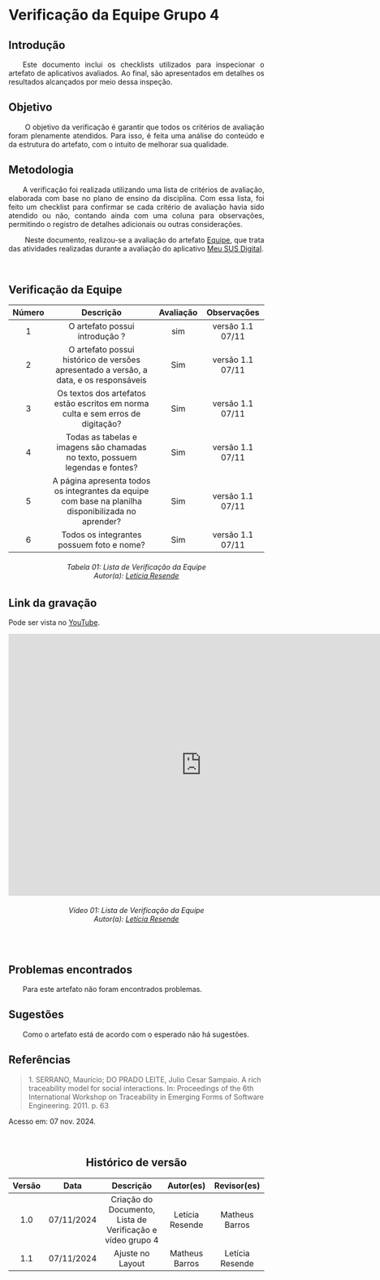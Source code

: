 # Verificação da Equipe Grupo 4

## Introdução 
<p align="justify">&emsp;&emsp;Este documento inclui os checklists utilizados para inspecionar o artefato de aplicativos avaliados. Ao final, são apresentados em detalhes os resultados alcançados por meio dessa inspeção.</p>

## Objetivo

<p align="justify">
&emsp;&emsp; O objetivo da verificação é garantir que todos os critérios de avaliação foram plenamente atendidos. Para isso, é feita uma análise do conteúdo e da estrutura do artefato, com o intuito de melhorar sua qualidade.
</p>

## Metodologia
<p align="justify">
&emsp;&emsp;A verificação foi realizada utilizando uma lista de critérios de avaliação, elaborada com base no plano de ensino da disciplina. Com essa lista, foi feito um checklist para confirmar se cada critério de avaliação havia sido atendido ou não, contando ainda com uma coluna para observações, permitindo o registro de detalhes adicionais ou outras considerações.</p>

<p align="justify">
&emsp;&emsp; Neste documento, realizou-se a avaliação do artefato <a href="https://requisitos-de-software.github.io/2024.2-MeuSUSDigital/" target = "_blank">Equipe</a>, que trata das atividades realizadas durante a avaliação do aplicativo <a href="https://play.google.com/store/apps/details?id=br.gov.datasus.cnsdigital&hl=pt_BR" target = "_blank">Meu SUS Digital</a>.
</p>

<br>

## Verificação da Equipe 


<center>

| Número | Descrição | Avaliação | Observações | 
| :----: | :-------: | :-------: | :--------: | 
| 1 | O artefato possui introdução ?| sim| versão 1.1 07/11 |
| 2 | O artefato possui histórico de versões apresentado a versão, a data, e os responsáveis | Sim |versão 1.1 07/11 |
| 3 | Os textos dos artefatos estão escritos em norma culta e sem erros de digitação? | Sim |versão 1.1 07/11 |
| 4 | Todas as tabelas e imagens são chamadas no texto, possuem legendas e fontes? | Sim | versão 1.1 07/11|
| 5 | A página apresenta todos os integrantes da equipe com base na planilha disponibilizada no aprender? | Sim |versão 1.1 07/11 |
| 6 | Todos os integrantes possuem foto e nome? | Sim |versão 1.1 07/11 |  


</center>

<p align="justify">
<h6 align = "center"> Tabela 01: Lista de Verificação da Equipe 
<br> Autor(a): <a href="https://github.com/LeticiaResende23">Letícia Resende</a></h6>
</p>

## Link da gravação
Pode ser vista no [YouTube](https://youtu.be/oiR9VLdVYHI).</p>

<center>
<iframe width="760" height="515" src="https://www.youtube.com/embed/UGawLqEVE2Y?si=0640c5v7n_e-FkhU" title="YouTube video player" frameborder="0" allow="accelerometer; autoplay; clipboard-write; encrypted-media; gyroscope; picture-in-picture; web-share" referrerpolicy="strict-origin-when-cross-origin" allowfullscreen></iframe>

<p align="justify">
<h6 align = "center"> Vídeo 01: Lista de Verificação da Equipe
<br> Autor(a): <a href="https://github.com/LeticiaResende23">Letícia Resende</a></h6>
</p>
</center>

<br>

## Problemas encontrados
<p align="justify">&emsp;&emsp;Para este artefato não foram encontrados problemas.</p>

## Sugestões
<p align="justify">&emsp;&emsp;Como o artefato está de acordo com o esperado não há sugestões.</p>


## Referências

> <p id="1">1. SERRANO, Maurício; DO PRADO LEITE, Julio Cesar Sampaio. A rich traceability model for social interactions. In: Proceedings of the 6th International Workshop on Traceability in Emerging Forms of Software Engineering. 2011. p. 63
   Acesso em: 07 nov. 2024.
</p>

<br>

<center>

## Histórico de versão

| Versão |    Data    |      Descrição       |  Autor(es) | Revisor(es) |
| :----: | :--------: | :------------------: | :-----: | :-----: |
|  1.0   | 07/11/2024 | Criação do Documento, Lista de Verificação e vídeo grupo 4 |  Letícia Resende | Matheus Barros |
|  1.1   | 07/11/2024 | Ajuste no Layout | Matheus Barros | Letícia Resende|

</center>